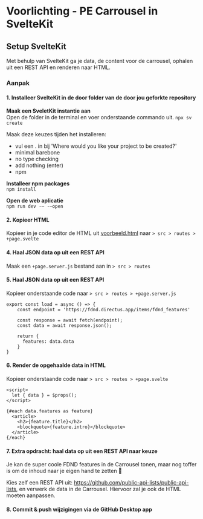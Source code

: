 # Voorlichting - PE Carrousel in SvelteKit

## Setup SvelteKit

Met behulp van SvelteKit ga je data, de content voor de carrousel, ophalen uit een REST API en renderen naar HTML.

### Aanpak

#### 1. Installeer SvelteKit in de door folder van de door jou geforkte repository

**Maak een SveletKit instantie aan**  
Open de folder  in de terminal en voer onderstaande commando uit.
`npx sv create`

Maak deze keuzes tijden het installeren:
- vul een . in bij 'Where would you like your project to be created?'
- minimal barebone
- no type checking
- add nothing (enter)
- npm

**Installeer npm packages**  
`npm install`

**Open de web aplicatie**  
`npm run dev -— -—open`

#### 2. Kopieer HTML
Kopieer in je code editor de HTML uit [voorbeeld.html](voorbeeld.html) naar `> src > routes > +page.svelte`

#### 4. Haal JSON data op uit een REST API
Maak een `+page.server.js` bestand aan in `> src > routes`

#### 5. Haal JSON data op uit een REST API
Kopieer onderstaande code naar `> src > routes > +page.server.js`

```
export const load = async () => {
    const endpoint = 'https://fdnd.directus.app/items/fdnd_features'

    const response = await fetch(endpoint);
    const data = await response.json();

    return {
      features: data.data
    }
}
```

#### 6. Render de opgehaalde data in HTML

Kopieer onderstaande code naar `> src > routes > +page.svelte`

```
<script>
  let { data } = $props();
</script>

{#each data.features as feature}
  <article>
    <h2>{feature.title}</h2>
    <blockquote>{feature.intro}</blockquote>
  </article>
{/each}
```

#### 7. Extra opdracht: haal data op uit een REST API naar keuze
Je kan de super coole FDND features in de Carrousel tonen, maar nog toffer is om de inhoud naar je eigen hand te zetten 🚀

Kies zelf een REST API uit: https://github.com/public-api-lists/public-api-lists, en verwerk de data in de Carrousel. Hiervoor zal je ook de HTML moeten aanpassen.

#### 8. Commit & push wijzigingen via de GitHub Desktop app




